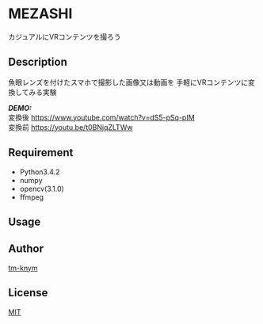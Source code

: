 # MEZASHI

カジュアルにVRコンテンツを撮ろう

## Description

魚眼レンズを付けたスマホで撮影した画像又は動画を
手軽にVRコンテンツに変換してみる実験

***DEMO:***  
変換後 https://www.youtube.com/watch?v=dS5-pSq-pIM  
変換前 https://youtu.be/t0BNjqZLTWw  

## Requirement

- Python3.4.2
- numpy
- opencv(3.1.0)
- ffmpeg

## Usage


## Author

[tm-knym](http://tm-knym.github.io/)

## License

[MIT](http://b4b4r07.mit-license.org)

